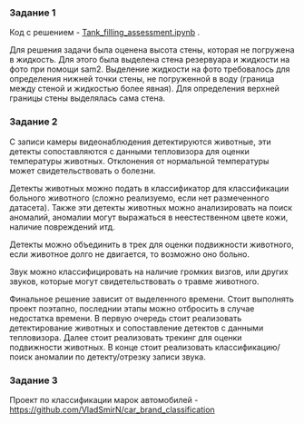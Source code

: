 ### Задание 1
Код с решением - [Tank_filling_assessment.ipynb](https://github.com/VladSmirN/test_task/blob/master/Tank_filling_assessment.ipynb) .

Для решения задачи была оценена высота стены, которая  не погружена в жидкость. Для этого была выделена стена резервуара  и жидкости на фото при помощи sam2. Выделение жидкости на фото  требовалось для определения нижней точки стены,  не погруженной в воду (граница между стеной  и жидкостью более явная).  Для определения верхней границы стены выделялась сама стена.

### Задание 2

С записи камеры видеонаблюдения детектируются животные, эти детекты сопоставляются с данными тепловизора для оценки температуры животных. Отклонения от нормальной температуры может свидетельствовать о болезни. 

Детекты животных можно подать в классификатор для классификации больного животного (сложно реализуемо, если нет размеченного датасета). Также эти детекты животных  можно анализировать на поиск аномалий, аномалии могут выражаться в неестественном цвете кожи, наличие повреждений итд. 
  
Детекты можно объединить в трек для оценки подвижности животного, если животное долго не двигается, то возможно оно больно.
 
Звук можно классифицировать на наличие громких визгов, или других звуков, которые могут свидетельствовать о травме животного. 	
	
Финальное решение зависит от выделенного времени. Стоит выполнять проект поэтапно, последнии этапы можно отбросить в случае недостатка времени.   В первую очередь стоит реализовать детектирование животных и сопоставление детектов с данными тепловизора. Далее стоит реализовать трекинг для оценки подвижности животных. В конце стоит реализовать классификацию/поиск аномалии по детекту/отрезку записи звука.

### Задание 3
Проект по классификации марок автомобилей -  https://github.com/VladSmirN/car_brand_classification 
